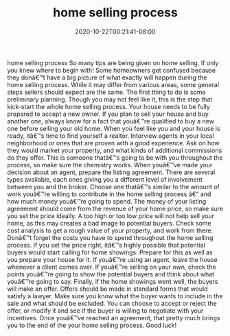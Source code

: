 ﻿---
title: "home selling process"
date: 2020-10-22T00:21:41-08:00
description: "Sell_Your_House Tips for Web Success"
featured_image: "/images/Sell_Your_House.jpg"
tags: ["Sell Your House"]
---

home selling process
So many tips are being given on home selling. If only you knew where to begin with! Some homeowners get confused because they donâ€™t have a big picture of what exactly will happen during the home selling process. While it may differ from various areas, some general steps sellers should expect are the same.
The first thing to do is some preliminary planning. Though you may not feel like it, this is the step that kick-start the whole home selling process. Your house needs to be fully prepared to accept a new owner. If you plan to sell your house and buy another one, always know for a fact that youâ€™re qualified to buy a new one before selling your old home. 
When you feel like you and your house is ready, itâ€™s time to find yourself a realtor. Interview agents in your local neighborhood or ones that are proven with a good experience. Ask on how they would market your property, and what kinds of additional commissions do they offer. This is someone thatâ€™s going to be with you throughout the process, so make sure the chemistry works.
When youâ€™ve made your decision about an agent, prepare the listing agreement. There are several types available, each ones giving you a different level of involvement between you and the broker. Choose one thatâ€™s similar to the amount of work youâ€™re willing to contribute in the home selling process â€“ and how much money youâ€™re going to spend.
The money of your listing agreement should come from the revenue of your home price, so make sure you set the price ideally. A too high or too low price will not help sell your home, as this may creates a bad image to potential buyers. Check some cost analysis to get a rough value of your property, and work from there. Donâ€™t forget the costs you have to spend throughout the home selling process.
If you set the price right, itâ€™s highly possible that potential buyers would start calling for home showings. Prepare for this as well as you prepare your house for it. If youâ€™re using an agent, leave the house whenever a client comes over. If youâ€™re selling on your own, check the points youâ€™re going to show the potential buyers and think about what youâ€™re going to say.
Finally, if the home showings went well, the buyers will make an offer. Offers should be made in standard forms that would satisfy a lawyer. Make sure you know what the buyer wants to include in the sale and what should be excluded. You can choose to accept or reject the offer, or modify it and see if the buyer is willing to negotiate with your incentives. 
Once youâ€™ve reached an agreement, that pretty much brings you to the end of the your home selling process. Good luck!

